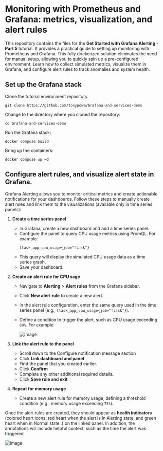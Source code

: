 # Monitoring with Prometheus and Grafana: metrics, visualization, and alert rules

This repository contains the files for the **Get Started with Grafana Alerting - Part 5** tutorial. It provides a practical guide to setting up monitoring with Prometheus and Grafana. This fully dockerized solution eliminates the need for manual setup, allowing you to quickly spin up a pre-configured environment. Learn how to collect simulated metrics, visualize them in Grafana, and configure alert rules to track anomalies and system health.

## Set up the Grafana stack

Clone the tutorial environment repository.
```
git clone https://github.com/tonypowa/Grafana-and-services-demo
```

Change to the directory where you cloned the repository:
```
cd Grafana-and-services-demo
```

Run the Grafana stack:
```
docker compose build
```

Bring up the containers:

```
docker compose up –d
```

## Configure alert rules, and visualize alert state in Grafana.

Grafana Alerting allows you to monitor critical metrics and create actionable notifications for your dashboards. Follow these steps to manually create alert rules and link them to the visualizations (available only in time series panels):

1. **Create a time series panel**  
   - In Grafana, create a new dashboard and add a time series panel.
   - Configure the panel to query CPU usage metrics using PromQL. For example:
     ```promql
     flask_app_cpu_usage{job="flask"}
     ```
   - This query will display the simulated CPU usage data as a time series graph.
   - Save your dashboard.

2. **Create an alert rule for CPU sage**  
   - Navigate to **Alerting** > **Alert rules** from the Grafana sidebar.
   - Click **New alert rule** to create a new alert.
   - In the alert rule configuration, enter the same query used in the time series panel (e.g., `flask_app_cpu_usage{job="flask"}`).
   - Define a condition to trigger the alert, such as CPU usage exceeding `80%`. For example:

     ![image](https://github.com/user-attachments/assets/5ef6bad8-bf09-469b-9fb9-8e877d7fc2b3)

3. **Link the alert rule to the panel**  
   - Scroll down to the Configure notification message section
   - Click **Link dashboard and panel**.
   - Find the panel that you created earlier.
   - Click **Confirm**
   - Complete any other additional required details.
   - Click **Save rule and exit**

4. **Repeat for memory usage**  
   
   - Create a new alert rule for memory usage, defining a threshold condition (e.g., memory usage exceeding `75%`).

Once the alert rules are created, they should appear as **health indicators** (colored heart icons: red heart when the alert is in Alerting state, and green heart when in Normal state..) on the linked panel.
In addition, the annotations will include helpful context, such as the time the alert was triggered.

![image](https://github.com/user-attachments/assets/b1de32ea-b960-4601-a2f5-35a67f3bec7a)


